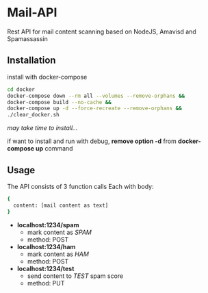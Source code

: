 # Mail-API

Rest API for mail content scanning based on NodeJS, Amavisd and Spamassassin

## Installation

install with docker-compose

```sh
cd docker
docker-compose down --rm all --volumes --remove-orphans &&
docker-compose build --no-cache &&
docker-compose up -d --force-recreate --remove-orphans &&
./clear_docker.sh
```

_may take time to install..._

if want to install and run with debug, **remove option -d** from **docker-compose up** command

## Usage

The API consists of 3 function calls
Each with body:

```sh
{
  content: [mail content as text]
}
```

- **localhost:1234/spam**
  - mark content as _SPAM_
  - method: POST
- **localhost:1234/ham**
  - mark content as _HAM_
  - method: POST
- **localhost:1234/test**
  - send content to _TEST_ spam score
  - method: PUT
